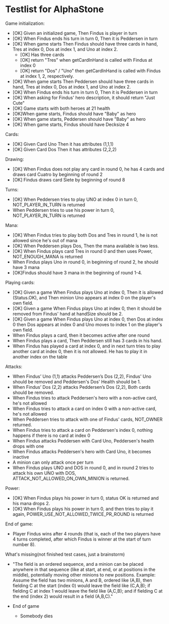 Testlist for AlphaStone
====

Game initialization:
* [OK] Given an initialized game, Then Findus is player in turn
* [OK] When Findus ends his turn in turn 0, Then it is Peddersen in turn
* [OK] When game starts Then Findus should have three cards in hand, Tres at index 0, Dos at index 1, and Uno at index 2.
  * [OK] Has three cards
  * [OK] return "Tres" when getCardInHand is called with Findus at index 0
  * [OK] return "Dos" / "Uno" then getCardInHand is called with Findus at index 1, 2, respectively.
* [OK] When game starts Then Peddersen should have three cards in hand, Tres at index 0, Dos at index 1, and Uno at index 2.
* [OK] When Findus ends his turn in turn 0, Then it is Peddersen in turn
* [OK] When asking for Findus' hero description, it should return "Just Cute"
* [OK] Game starts with both heroes at 21 health
* [OK]When game starts, Findus should have "Baby" as hero
* [OK] When game starts, Peddersen should have "Baby" as hero
* [OK] When game starts, Findus should have Decksize 4

Cards:
* [OK] Given Card Uno Then it has attributes (1,1,1)
* [OK] Given Card Dos Then it has attributes (2,2,2)

Drawing:
* [OK] When Findus does not play any card in round 0, he has 4 cards and draws card Cuatro by beginning of round 2
* [OK] Findus draws card Siete by beginning of round 8

Turns:
* [OK] When Peddersen tries to play UNO at index 0 in turn 0, NOT_PLAYER_IN_TURN is returned
* When Peddersen tries to use his power in turn 0, NOT_PLAYER_IN_TURN is returned

Mana:
* [OK] When Findus tries to play both Dos and Tres in round 1, he is not allowed since he's out of mana
* [OK] When Peddersen plays Dos, Then the mana available is two less.
* [OK] When Findus plays card Tres in round 0 and then uses Power, NOT_ENOUGH_MANA is returned
* When Findus plays Uno in round 0, in beginning of round 2, he should have 3 mana
* [OK]Findus should have 3 mana in the beginning of round 1-4.

Playing cards:
* [OK] Given a game When Findus plays Uno at index 0, Then it is allowed (Status.OK), and Then minion Uno appears at index 0 on the player's own field.
* [OK] Given a game When Findus plays Uno at index 0, then it should be removed from Findus' hand at handSize should be 2.
* [OK] Given a game When Findus plays Uno at index 0, then Dos at index 0 then Dos appears at index 0 and Uno moves to index 1 on the player's own field.
* When Findus plays a card, then it becomes active after one round
* When Findus plays a card, Then Peddersen still has 3 cards in his hand.
* When Findus has played a card at index 0, and in next turn tries to play another card at index 0, then it is not allowed. He has to play it in another index on the table

Attacks:
* When Findus’ Uno (1,1) attacks Peddersen’s Dos (2,2), Findus' Uno should be removed and Peddersen's Dos' Health should be 1.
* When Findus’ Dos (2,2) attacks Peddersen’s Dos (2,2), Both cards should be removed.
* When Findus tries to attack Peddersen's hero with a non-active card, he's not allowed
* When Findus tries to attack a card on index 0 with a non-active card, he's not allowed
* When Peddersen tries to attack with one of Findus' cards, NOT_OWNER returned.
* When Findus tries to attack a card on Peddersen's index 0, nothing happens if there is no card at index 0
* When Findus attacks Peddersen with Card Uno, Peddersen's health drops with one
* When Findus attacks Peddersen's hero with Card Uno, it becomes inactive
* A minion can only attack once per turn
* When Findus plays UNO and DOS in round 0, and in round 2 tries to attack his own UNO with DOS, ATTACK_NOT_ALLOWED_ON_OWN_MINION is returned.

Power:
* [OK] When Findus plays his power in turn 0, status OK is returned and his mana drops 2.
* [OK] When Findus plays his power in turn 0, and then tries to play it again, POWER_USE_NOT_ALLOWED_TWICE_PR_ROUND is returned

End of game:
* Player Findus wins after 4 rounds (that is, each of the two players have 4 turns completed, after which Findus is winner at the start of turn number 8).

What's missing(not finished test cases, just a brainstorm)
* "The field is an
  ordered sequence, and a minion can be placed anywhere in that sequence (like at
  start, at end, or at positions in the middle), potentially moving other minions to new
  positions. Example: Assume the field has two minions, A and B, ordered like (A,B),
  then fielding C at the start (index 0) would leave the field like (C,A,B); if fielding C at
  index 1 would leave the field like (A,C,B); and if fielding C at the end (index 2) would
  result in a field (A,B,C)."

* End of game
  * Somebody dies
